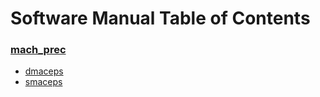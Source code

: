 # Software Manual Table of Contents

### [mach_prec](https://github.com/bolanderc/math5610/blob/master/Software%20Manual/mach_prec.md)
- [dmaceps](https://github.com/bolanderc/math5610/blob/master/Software%20Manual/dmaceps.md)
- [smaceps](https://github.com/bolanderc/math5610/blob/master/Software%20Manual/smaceps.md)
